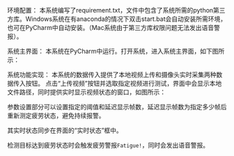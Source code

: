 环境配置：
本系统编写了requirement.txt，文件中包含了系统所需的python第三方库。Windows系统在有anaconda的情况下双击start.bat会自动安装所需环境，也可在PyCharm中自动安装。（Mac系统由于第三方库权限问题无法发出语音警报）。

系统主界面：
本系统在PyCharm中运行。打开系统，进入系统主界面，如下图所示：


系统功能实现：
本系统的数据传入提供了本地视频上传和摄像头实时采集两种数据传入按钮。
点击“上传视频”按钮并选取指定视频进行测试，界面中会显示本地文件路径，同时提供实时显示视频状态的窗口，如图所示：


参数设置部分可以设置指定的阈值和延迟显示帧数，延迟显示帧数为指定多少帧后重新测定疲劳状态，避免持续报警。

其实时状态同步在界面的“实时状态”框中。

检测目标达到疲劳状态时会触发疲劳警报`Fatigue!`，同时会发出语音警报。
